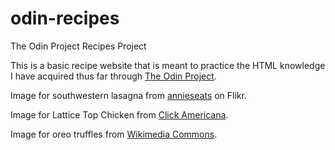 # odin-recipes
The Odin Project Recipes Project

This is a basic recipe website that is meant to practice the HTML knowledge I have acquired thus far through [The Odin Project](https://www.theodinproject.com/).

Image for southwestern lasagna from [annieseats](https://www.flickr.com/photos/27129991@N03/) on Flikr.

Image for Lattice Top Chicken from [Click Americana](https://clickamericana.com).

Image for oreo truffles from [Wikimedia Commons](https://commons.wikimedia.org/wiki/Main_Page).